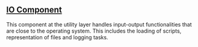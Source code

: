---
---

## [IO Component]({{page.link}})

This component at the utility layer handles input-output functionalities that are close to the operating system.
This includes the loading of scripts, representation of files and logging tasks.
